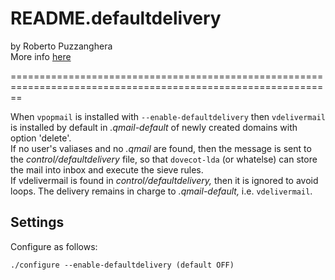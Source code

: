 # README.defaultdelivery

by Roberto Puzzanghera  
More info [here](https://notes.sagredo.eu/en/qmail-notes-185/installing-and-configuring-vpopmail-81.html)

==============================================================================================================

When `vpopmail` is installed with `--enable-defaultdelivery` then `vdelivermail` is installed by default in
_.qmail-default_ of newly created domains with option 'delete'.  
If no user's valiases and no _.qmail_ are found, then the message is sent to the _control/defaultdelivery_ file,
so that `dovecot-lda` (or whatelse) can store the mail into inbox and execute the sieve rules.  
If vdelivermail is found in _control/defaultdelivery,_ then it is ignored to avoid loops. The delivery remains
in charge to _.qmail-default,_  i.e. `vdelivermail`.

## Settings

Configure as follows:

```
./configure --enable-defaultdelivery (default OFF)
```
